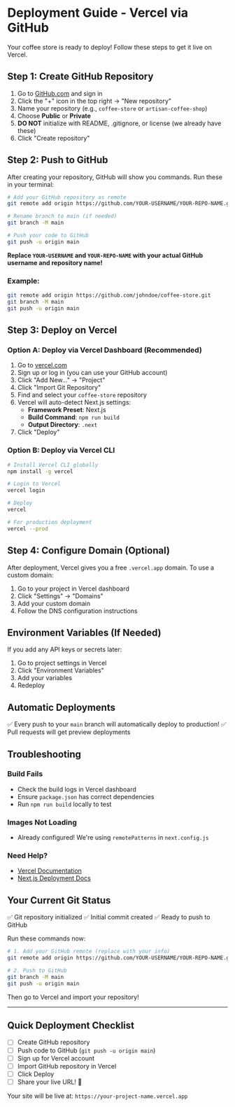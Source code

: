 # Deployment Guide - Vercel via GitHub

Your coffee store is ready to deploy! Follow these steps to get it live on Vercel.

## Step 1: Create GitHub Repository

1. Go to [GitHub.com](https://github.com) and sign in
2. Click the "+" icon in the top right → "New repository"
3. Name your repository (e.g., `coffee-store` or `artisan-coffee-shop`)
4. Choose **Public** or **Private**
5. **DO NOT** initialize with README, .gitignore, or license (we already have these)
6. Click "Create repository"

## Step 2: Push to GitHub

After creating your repository, GitHub will show you commands. Run these in your terminal:

```bash
# Add your GitHub repository as remote
git remote add origin https://github.com/YOUR-USERNAME/YOUR-REPO-NAME.git

# Rename branch to main (if needed)
git branch -M main

# Push your code to GitHub
git push -u origin main
```

**Replace `YOUR-USERNAME` and `YOUR-REPO-NAME` with your actual GitHub username and repository name!**

### Example:
```bash
git remote add origin https://github.com/johndoe/coffee-store.git
git branch -M main
git push -u origin main
```

## Step 3: Deploy on Vercel

### Option A: Deploy via Vercel Dashboard (Recommended)

1. Go to [vercel.com](https://vercel.com)
2. Sign up or log in (you can use your GitHub account)
3. Click "Add New..." → "Project"
4. Click "Import Git Repository"
5. Find and select your `coffee-store` repository
6. Vercel will auto-detect Next.js settings:
   - **Framework Preset**: Next.js
   - **Build Command**: `npm run build`
   - **Output Directory**: `.next`
7. Click "Deploy"

### Option B: Deploy via Vercel CLI

```bash
# Install Vercel CLI globally
npm install -g vercel

# Login to Vercel
vercel login

# Deploy
vercel

# For production deployment
vercel --prod
```

## Step 4: Configure Domain (Optional)

After deployment, Vercel gives you a free `.vercel.app` domain. To use a custom domain:

1. Go to your project in Vercel dashboard
2. Click "Settings" → "Domains"
3. Add your custom domain
4. Follow the DNS configuration instructions

## Environment Variables (If Needed)

If you add any API keys or secrets later:

1. Go to project settings in Vercel
2. Click "Environment Variables"
3. Add your variables
4. Redeploy

## Automatic Deployments

✅ Every push to your `main` branch will automatically deploy to production!
✅ Pull requests will get preview deployments

## Troubleshooting

### Build Fails
- Check the build logs in Vercel dashboard
- Ensure `package.json` has correct dependencies
- Run `npm run build` locally to test

### Images Not Loading
- Already configured! We're using `remotePatterns` in `next.config.js`

### Need Help?
- [Vercel Documentation](https://vercel.com/docs)
- [Next.js Deployment Docs](https://nextjs.org/docs/deployment)

## Your Current Git Status

✅ Git repository initialized
✅ Initial commit created
✅ Ready to push to GitHub

Run these commands now:

```bash
# 1. Add your GitHub remote (replace with your info)
git remote add origin https://github.com/YOUR-USERNAME/YOUR-REPO-NAME.git

# 2. Push to GitHub
git branch -M main
git push -u origin main
```

Then go to Vercel and import your repository!

---

## Quick Deployment Checklist

- [ ] Create GitHub repository
- [ ] Push code to GitHub (`git push -u origin main`)
- [ ] Sign up for Vercel account
- [ ] Import GitHub repository in Vercel
- [ ] Click Deploy
- [ ] Share your live URL! 🎉

Your site will be live at: `https://your-project-name.vercel.app`

